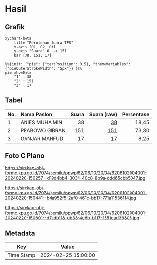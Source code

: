 # Hasil

## Grafik

```mermaid
xychart-beta
    title "Perolehan Suara TPS"
    x-axis [01, 02, 03]
    y-axis "Suara" 0 --> 151
    bar [38, 151, 17]
```

```mermaid
%%{init: {"pie": {"textPosition": 0.5}, "themeVariables": {"pieOuterStrokeWidth": "5px"}} }%%
pie showData
    "1" : 38
    "2" : 151
    "3" : 17
```

## Tabel

| No. | Nama Paslon    | Suara | Suara (raw) | Persentase |
|:--- |:-------------- | -----:| -----------:| ----------:|
| 1   | ANIES MUHAIMIN | 38    | [38][p-1]   | 18,45      |
| 2   | PRABOWO GIBRAN | 151   | [151][p-2]  | 73,30      |
| 3   | GANJAR MAHFUD  | 17    | [17][p-3]   | 8,25       |


[p-1]: https://github.com/gigit-pemilu/pemilu-2024-62-kalimantan-tengah/blob/main/pilpres/hitung-suara/sub/62-kalimantan-tengah/sub/06-katingan/sub/10-katingan-kuala/sub/2004-kampung-tengah/sub/001-tps/sub/paslon-1.txt
[p-2]: https://github.com/gigit-pemilu/pemilu-2024-62-kalimantan-tengah/blob/main/pilpres/hitung-suara/sub/62-kalimantan-tengah/sub/06-katingan/sub/10-katingan-kuala/sub/2004-kampung-tengah/sub/001-tps/sub/paslon-2.txt
[p-3]: https://github.com/gigit-pemilu/pemilu-2024-62-kalimantan-tengah/blob/main/pilpres/hitung-suara/sub/62-kalimantan-tengah/sub/06-katingan/sub/10-katingan-kuala/sub/2004-kampung-tengah/sub/001-tps/sub/paslon-3.txt

## Foto C Plano

https://sirekap-obj-formc.kpu.go.id/7074/pemilu/ppwp/62/06/10/20/04/6206102004001-20240220-150257--d19d4bb4-3034-40c8-8b9a-ddd65cbb5047.jpg

https://sirekap-obj-formc.kpu.go.id/7074/pemilu/ppwp/62/06/10/20/04/6206102004001-20240220-150441--b4a952f5-2af0-461c-bb17-771a11536114.jpg

https://sirekap-obj-formc.kpu.go.id/7074/pemilu/ppwp/62/06/10/20/04/6206102004001-20240220-150601--d7adb118-db33-4c6b-b117-1351ead36305.jpg


## Metadata

| Key        | Value               |
| ---------- | ------------------- |
| Time Stamp | 2024-02-25 15:00:00 |



